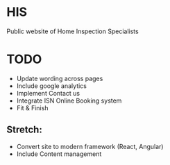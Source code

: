 # HIS
Public website of Home Inspection Specialists

# TODO
- Update wording across pages
- Include google analytics
- Implement Contact us
- Integrate ISN Online Booking system
- Fit & Finish

## Stretch:
- Convert site to modern framework (React, Angular)
- Include Content management